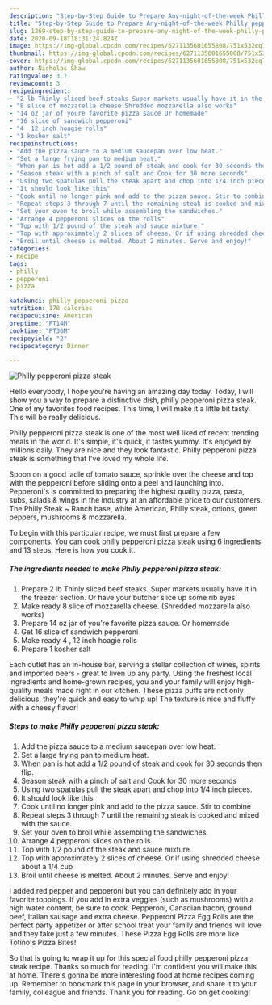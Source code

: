 ```yaml
---
description: "Step-by-Step Guide to Prepare Any-night-of-the-week Philly pepperoni pizza steak"
title: "Step-by-Step Guide to Prepare Any-night-of-the-week Philly pepperoni pizza steak"
slug: 1269-step-by-step-guide-to-prepare-any-night-of-the-week-philly-pepperoni-pizza-steak
date: 2020-09-18T18:31:24.824Z
image: https://img-global.cpcdn.com/recipes/6271135601655808/751x532cq70/philly-pepperoni-pizza-steak-recipe-main-photo.jpg
thumbnail: https://img-global.cpcdn.com/recipes/6271135601655808/751x532cq70/philly-pepperoni-pizza-steak-recipe-main-photo.jpg
cover: https://img-global.cpcdn.com/recipes/6271135601655808/751x532cq70/philly-pepperoni-pizza-steak-recipe-main-photo.jpg
author: Nicholas Shaw
ratingvalue: 3.7
reviewcount: 3
recipeingredient:
- "2 lb Thinly sliced beef steaks Super markets usually have it in the freezer section  Or have your butcher slice up some rib eyes"
- "8 slice of mozzarella cheese Shredded mozzarella also works"
- "14 oz jar of youre favorite pizza sauce Or homemade"
- "16 slice of sandwich pepperoni"
- "4  12 inch hoagie rolls"
- "1 kosher salt"
recipeinstructions:
- "Add the pizza sauce to a medium saucepan over low heat."
- "Set a large frying pan to medium heat."
- "When pan is hot add a 1/2 pound of steak and cook for 30 seconds then flip."
- "Season steak with a pinch of salt and Cook for 30 more seconds"
- "Using two spatulas pull the steak apart and chop into 1/4 inch pieces."
- "It should look like this"
- "Cook until no longer pink and add to the pizza sauce. Stir to combine"
- "Repeat steps 3 through 7 until the remaining steak is cooked and mixed with the sauce."
- "Set your oven to broil while assembling the sandwiches."
- "Arrange 4 pepperoni slices on the rolls"
- "Top with 1/2 pound of the steak and sauce mixture."
- "Top with approximately 2 slices of cheese. Or if using shredded cheese about a 1/4 cup"
- "Broil until cheese is melted. About 2 minutes. Serve and enjoy!"
categories:
- Recipe
tags:
- philly
- pepperoni
- pizza

katakunci: philly pepperoni pizza 
nutrition: 178 calories
recipecuisine: American
preptime: "PT14M"
cooktime: "PT36M"
recipeyield: "2"
recipecategory: Dinner

---
```



![Philly pepperoni pizza steak](https://img-global.cpcdn.com/recipes/6271135601655808/751x532cq70/philly-pepperoni-pizza-steak-recipe-main-photo.jpg)

Hello everybody, I hope you're having an amazing day today. Today, I will show you a way to prepare a distinctive dish, philly pepperoni pizza steak. One of my favorites food recipes. This time, I will make it a little bit tasty. This will be really delicious.

Philly pepperoni pizza steak is one of the most well liked of recent trending meals in the world. It's simple, it's quick, it tastes yummy. It's enjoyed by millions daily. They are nice and they look fantastic. Philly pepperoni pizza steak is something that I've loved my whole life.

Spoon on a good ladle of tomato sauce, sprinkle over the cheese and top with the pepperoni before sliding onto a peel and launching into. Pepperoni&#39;s is committed to preparing the highest quality pizza, pasta, subs, salads &amp; wings in the industry at an affordable price to our customers. The Philly Steak ~ Ranch base, white American, Philly steak, onions, green peppers, mushrooms &amp; mozzarella.


To begin with this particular recipe, we must first prepare a few components. You can cook philly pepperoni pizza steak using 6 ingredients and 13 steps. Here is how you cook it.

<!--inarticleads1-->

##### The ingredients needed to make Philly pepperoni pizza steak:

1. Prepare 2 lb Thinly sliced beef steaks. Super markets usually have it in the freezer section.  Or have your butcher slice up some rib eyes.
1. Make ready 8 slice of mozzarella cheese. (Shredded mozzarella also works)
1. Prepare 14 oz jar of you&#39;re favorite pizza sauce. Or homemade
1. Get 16 slice of sandwich pepperoni
1. Make ready 4 , 12 inch hoagie rolls
1. Prepare 1 kosher salt


Each outlet has an in-house bar, serving a stellar collection of wines, spirits and imported beers - great to liven up any party. Using the freshest local ingredients and home-grown recipes, you and your family will enjoy high-quality meals made right in our kitchen. These pizza puffs are not only delicious, they&#39;re quick and easy to whip up! The texture is nice and fluffy with a cheesy flavor! 

<!--inarticleads2-->

##### Steps to make Philly pepperoni pizza steak:

1. Add the pizza sauce to a medium saucepan over low heat.
1. Set a large frying pan to medium heat.
1. When pan is hot add a 1/2 pound of steak and cook for 30 seconds then flip.
1. Season steak with a pinch of salt and Cook for 30 more seconds
1. Using two spatulas pull the steak apart and chop into 1/4 inch pieces.
1. It should look like this
1. Cook until no longer pink and add to the pizza sauce. Stir to combine
1. Repeat steps 3 through 7 until the remaining steak is cooked and mixed with the sauce.
1. Set your oven to broil while assembling the sandwiches.
1. Arrange 4 pepperoni slices on the rolls
1. Top with 1/2 pound of the steak and sauce mixture.
1. Top with approximately 2 slices of cheese. Or if using shredded cheese about a 1/4 cup
1. Broil until cheese is melted. About 2 minutes. Serve and enjoy!


I added red pepper and pepperoni but you can definitely add in your favorite toppings. If you add in extra veggies (such as mushrooms) with a high water content, be sure to cook. Pepperoni, Canadian bacon, ground beef, Italian sausage and extra cheese. Pepperoni Pizza Egg Rolls are the perfect party appetizer or after school treat your family and friends will love and they take just a few minutes. These Pizza Egg Rolls are more like Totino&#39;s Pizza Bites! 

So that is going to wrap it up for this special food philly pepperoni pizza steak recipe. Thanks so much for reading. I'm confident you will make this at home. There's gonna be more interesting food at home recipes coming up. Remember to bookmark this page in your browser, and share it to your family, colleague and friends. Thank you for reading. Go on get cooking!
